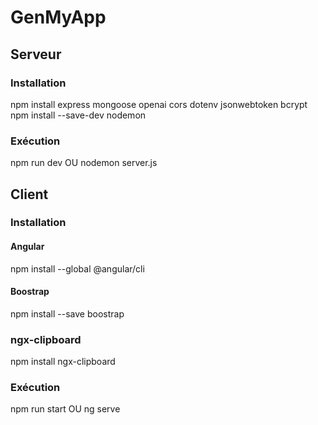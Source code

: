 # GenMyApp

## Serveur

### Installation
npm install express mongoose openai cors dotenv jsonwebtoken bcrypt
npm install --save-dev nodemon

### Exécution
npm run dev
OU
nodemon server.js

## Client

### Installation
#### Angular
npm install --global @angular/cli

#### Boostrap
npm install --save boostrap

### ngx-clipboard
npm install ngx-clipboard

### Exécution
npm run start
OU
ng serve
